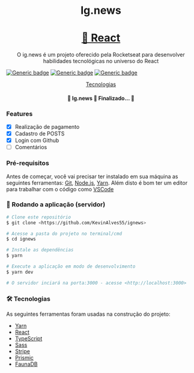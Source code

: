 <h1 align="center">
  Ig.news
</h1>
<h1 align="center">
    <a href="https://pt-br.reactjs.org/">🔗 React</a>
</h1>
<p align="center">O ig.news é um projeto oferecido pela Rocketseat para desenvolver habilidades tecnológicas no universo do React</p>

[![Generic badge](https://img.shields.io/badge/Payment-Stripe-<COLOR>.svg)](https://shields.io/)
[![Generic badge](https://img.shields.io/badge/CMS-JAMstack-yellow.svg)](https://shields.io/)
[![Generic badge](https://img.shields.io/badge/FaunaDB-Database-blue.svg)](https://shields.io/)

<p align="center">
 <a href="#tecnologias">Tecnologias</a>
</p>

<h4 align="center"> 
	🚧  Ig.news 🚀 Finalizado...  🚧
</h4>

### Features

- [x] Realização de pagamento
- [x] Cadastro de POSTS
- [x] Login com Github
- [ ] Comentários

### Pré-requisitos

Antes de começar, você vai precisar ter instalado em sua máquina as seguintes ferramentas:
[Git](https://git-scm.com), [Node.js](https://nodejs.org/en/), [Yarn](https://yarnpkg.com/). 
Além disto é bom ter um editor para trabalhar com o código como [VSCode](https://code.visualstudio.com/)

### 🎲 Rodando a aplicação (servidor)

```bash
# Clone este repositório
$ git clone <https://github.com/KevinAlves55/ignews>

# Acesse a pasta do projeto no terminal/cmd
$ cd ignews

# Instale as dependências
$ yarn

# Execute a aplicação em modo de desenvolvimento
$ yarn dev

# O servidor inciará na porta:3000 - acesse <http://localhost:3000>
```

### 🛠 Tecnologias

As seguintes ferramentas foram usadas na construção do projeto:

- [Yarn](https://yarnpkg.com/)
- [React](https://pt-br.reactjs.org/)
- [TypeScript](https://www.typescriptlang.org/)
- [Sass](https://sass-lang.com/)
- [Stripe](https://stripe.com/br)
- [Prismic](https://prismic.io/)
- [FaunaDB](https://fauna.com/)
